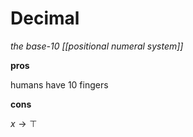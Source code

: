 # Decimal

_the base-10 [[positional numeral system]]_

**pros**

humans have 10 fingers

**cons**

$x \rightarrow \top$
